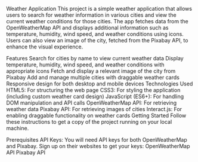 Weather Application
This project is a simple weather application that allows users to search for weather information in various cities and view the current weather conditions for those cities. The app fetches data from the OpenWeatherMap API and displays additional information such as temperature, humidity, wind speed, and weather conditions using icons. Users can also view an image of the city, fetched from the Pixabay API, to enhance the visual experience.

Features
Search for cities by name to view current weather data
Display temperature, humidity, wind speed, and weather conditions with appropriate icons
Fetch and display a relevant image of the city from Pixabay
Add and manage multiple cities with draggable weather cards
Responsive design for both desktop and mobile devices
Technologies Used
HTML5: For structuring the web page
CSS3: For styling the application (including custom weather card design)
JavaScript (ES6+): For handling DOM manipulation and API calls
OpenWeatherMap API: For retrieving weather data
Pixabay API: For retrieving images of cities
Interact.js: For enabling draggable functionality on weather cards
Getting Started
Follow these instructions to get a copy of the project running on your local machine.

Prerequisites
API Keys: You will need API keys for both OpenWeatherMap and Pixabay. Sign up on their websites to get your keys:
OpenWeatherMap API
Pixabay API
